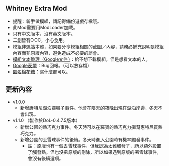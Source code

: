 ## Whitney Extra Mod
- 提醒：新手做模組，請記得備份遊戲存檔哦。
- 此Mod需要用ModLoader加載。
- 只有中文版本，沒有英文版本。
- 二創皆有OOC，小心食用。
- 模組非遊戲本體，如果要分享模組相關的截圖／內容，請務必補充說明是模組內容而非原版內容，避免造成不必要的誤會。
- [模組文本整理（Google文件）](https://docs.google.com/document/d/1yQoYOq_Tn64dyLmVLmA3p115v8DQgRyX__M0dL0847I/edit?usp=sharing)：給不想下載模組，但是想看文本的人。
- [Google表單](https://forms.gle/Ht3TkpVFPbZ4Wukp6)：Bug回報。（可以放存檔）
- [匿名棉花糖](https://marshmallow-qa.com/gwe3jm6jmight0a)：寫什麼都可以。

## 更新內容
- v1.0.0
  - 新增惠特尼湖泊餵鴨子事件。他會在陰天的夜晚出現在湖泊岸邊，冬天不會出現。
- v1.1.0 （製作於DoL-0.4.7.5版本）
  - 新增公園的熱巧克力事件。冬天時可以在羅賓的熱巧克力攤幫惠特尼買熱巧克力。
  - 新增公園的丟雪球事件的後續。冬天時進入公園時有機率觸發事件。
    - 註：原版也有一個丟雪球事件，但我認為太難觸發了，所以額外設置了觸發點。但也沒把原版的刪除，所以如果遇到原版的丟雪球事件，會沒有後續選項。

